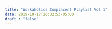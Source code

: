 ```yaml
---
title: "Workaholics Complacent Playlist Vol 1"
date: 2019-10-17T20:32:53-05:00
draft : "false"
---
```


<!-- Insert embed code here  -->
